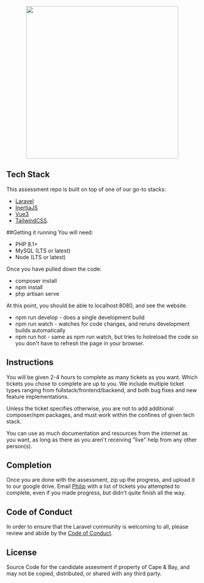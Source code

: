 <p align="center"><a href="https://laravel.com" target="_blank"><img src="https://raw.githubusercontent.com/laravel/art/master/logo-lockup/5%20SVG/2%20CMYK/1%20Full%20Color/laravel-logolockup-cmyk-red.svg" width="400"></a></p>

## Tech Stack

This assessment repo is built on top of one of our go-to stacks:
- [Laravel](https://laravel.com/docs)
- [InertiaJS](https://inertiajs.com/how-it-works)
- [Vue3](https://vuejs.org/guide/introduction.html)
- [TailwindCSS](https://tailwindcss.com/docs).

##Getting it running
You will need:
- PHP 8.1+
- MySQL (LTS or latest)
- Node (LTS or latest)

Once you have pulled down the code:
- composer install
- npm install
- php artisan serve

At this point, you should be able to localhost:8080, and see the website.
- npm run develop - does a single development build
- npm run watch - watches for code changes, and reruns development builds automatically
- npm run hot - same as npm run watch, but tries to hotreload the code so you don't have to refresh the page in your browser.

## Instructions
You will be given 2-4 hours to complete as many tickets as you want.  Which tickets you chose to complete are up to you. We include multiple ticket types ranging from fullstack/frontend/backend, and both bug fixes and new feature implementations.

Unless the ticket specifies otherwise, you are not to add additional composer/npm packages, and must work within the confines of given tech stack.

You can use as much documentation and resources from the internet as you want, as long as there as you aren't receiving "live" help from any other person(s).
## Completion

Once you are done with the assessment, zip up the progress, and upload it to our google drive. Email [Philip](mailto:philip@capeandbay.com) with a list of tickets you attempted to complete, even if you made progress, but didn't quite finish all the way.

## Code of Conduct

In order to ensure that the Laravel community is welcoming to all, please review and abide by the [Code of Conduct](https://laravel.com/docs/contributions#code-of-conduct).

## License

Source Code for the candidate assesment if property of Cape & Bay, and may not be copied, distributed, or shared with any third party.
